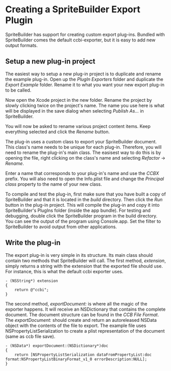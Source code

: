 # Creating a SpriteBuilder Export Plugin

SpriteBuilder has support for creating custom export plug-ins. Bundled with SpriteBuilder comes the default ccbi-exporter, but it is easy to add new output formats.


## Setup a new plug-in project

The easiest way to setup a new plug-in project is to duplicate and rename the example plug-in. Open up the _PlugIn Exporters_ folder and duplicate the _Export Example_ folder. Rename it to what you want your new export plug-in to be called.

Now open the Xcode project in the new folder. Rename the project by slowly clicking twice on the project's name. The name you use here is what will be displayed in the save dialog when selecting _Publish As…_ in SpriteBuilder.

You will now be asked to rename various project content items. Keep everything selected and click the _Rename_ button.

The plug-in uses a custom class to export your SpriteBuilder document. This class's name needs to be unique for each plug-in. Therefore, you will need to rename the plug-in's main class. The easisest way to do this is by opening the file, right clicking on the class's name and selecting _Refactor_ -> _Rename_.

Enter a name that corresponds to your plug-in's name and use the _CCBX_ prefix. You will also need to open the Info.plist file and change the _Principal class_ property to the name of your new class.

To compile and test the plug-in, first make sure that you have built a copy of SpriteBuilder and that it is located in the _build_ directory. Then click the _Run_ button in the plug-in project. This will compile the plug-in and copy it into SpriteBuilder's PlugIns folder (inside the app bundle). For testing and debugging, double click the SpriteBuilder program in the build directory. You can see the output of the program using Console.app. Set the filter to SpriteBuilder to avoid output from other applications.


## Write the plug-in

The export plug-in is very simple in its structure. Its main class should contain two methods that SpriteBuilder will call. The first method, _extension_, simply returns a string with the extension that the exported file should use. For instance, this is what the default ccbi exporter uses.

    - (NSString*) extension
    {
        return @"ccbi";
    }
    
The second method, _exportDocument:_ is where all the magic of the exporter happens. It will receive an NSDictionary that contains the complete document. The document structure can be found in the _CCB File Format_. The _exportDocument:_ should create and return an autoreleased NSData object with the contents of the file to export. The example file uses NSPropertyListSerialization to create a plist representation of the document (same as ccb file save).

    - (NSData*) exportDocument:(NSDictionary*)doc
    {
        return [NSPropertyListSerialization dataFromPropertyList:doc format:NSPropertyListBinaryFormat_v1_0 errorDescription:NULL];
    }